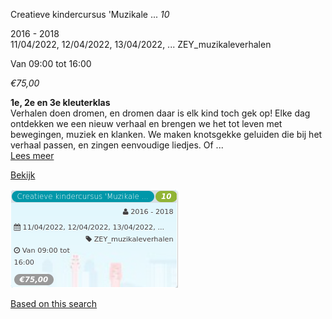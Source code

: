 Creatieve kindercursus 'Muzikale ... *10*

2016 - 2018  
11/04/2022, 12/04/2022, 13/04/2022, ... ZEY\_muzikaleverhalen  

Van 09:00 tot 16:00

*€75,00*

  

**1e, 2e en 3e kleuterklas**  
Verhalen doen dromen, en dromen daar is elk kind toch gek op! Elke dag ontdekken we een nieuw verhaal en brengen we het tot leven met bewegingen, muziek en klanken. We maken knotsgekke geluiden die bij het verhaal passen, en zingen eenvoudige liedjes. Of ...  
[Lees meer](https://tickets.vgc.be/activity/subscribe/ZEY_muzikaleverhalen)

[Bekijk](https://tickets.vgc.be/activity/subscribe/ZEY_muzikaleverhalen)

![](71900.png)

[Based on this search](https://tickets.vgc.be/activity/index?&vrijeplaatsen=1&Age%5B%5D=3%2C5&entity=276)